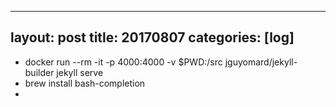 
---
layout: post
title: 20170807
categories: [log]
---

- docker run --rm -it -p 4000:4000 -v $PWD:/src jguyomard/jekyll-builder jekyll serve
- brew install bash-completion
- 
